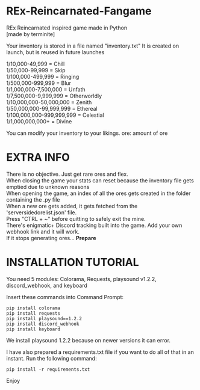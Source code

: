 # REx-Reincarnated-Fangame
REx Reincarnated inspired game made in Python<br>
[made by terminite]

Your inventory is stored in a file named "inventory.txt"
It is created on launch, but is reused in future launches

1/10,000-49,999 = Chill<br>
1/50,000-99,999 = Skip<br>
1/100,000-499,999 = Ringing<br>
1/500,000-999,999 = Blur<br>
1/1,000,000-7,500,000 = Unfath<br>
1/7,500,000-9,999,999 = Otherworldly<br>
1/10,000,000-50,000,000 = Zenith<br>
1/50,000,000-99,999,999 = Ethereal<br>
1/100,000,000-999,999,999 = Celestial<br>
1/1,000,000,000+ = Divine<br>

You can modify your inventory to your likings.
ore: amount of ore

# EXTRA INFO

There is no objective. Just get rare ores and flex.<br>
When closing the game your stats can reset because the inventory file gets emptied due to unknown reasons<br>
When opening the game, an index of all the ores gets created in the folder containing the .py file<br>
When a new ore gets added, it gets fetched from the 'serversidedorelist.json' file.<br>
Press "CTRL + ~" before quitting to safely exit the mine.<br>
There's enigmatic+ Discord tracking built into the game. Add your own webhook link and it will work.<br>
If it stops generating ores... **Prepare**

# INSTALLATION TUTORIAL

You need 5 modules: Colorama, Requests, playsound v1.2.2, discord_webhook, and keyboard

Insert these commands into Command Prompt:
```
pip install colorama
pip install requests
pip install playsound==1.2.2
pip install discord_webhook
pip install keyboard
```
We install playsound 1.2.2 because on newer versions it can error.

I have also prepared a requirements.txt file if you want to do all of that in an instant.
Run the following command:
```
pip install -r requirements.txt
```

Enjoy
